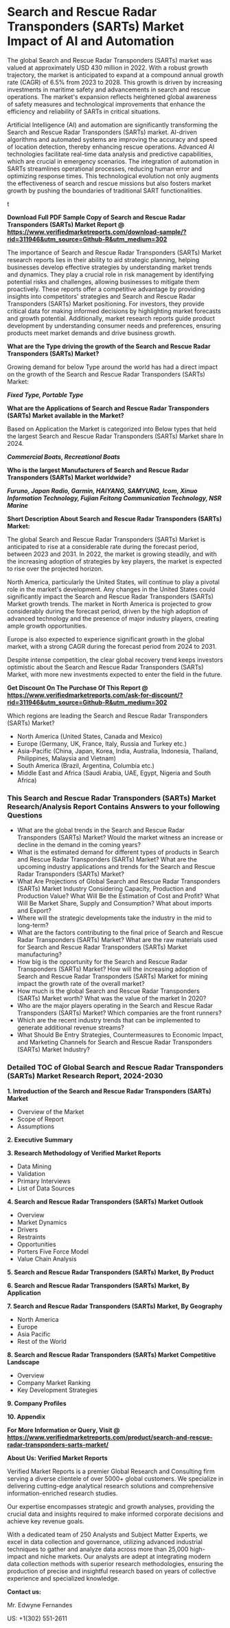 <meta name="title" content="Global Search and Rescue Radar Transponders (SARTs) Market Impact of AI and Automation"><meta name="description" content="The global Search and Rescue Radar Transponders (SARTs) market was valued at approximately USD 430 million in 2022. With a robust growth trajectory, the market is anti"><meta name="title" content="Search and Rescue Radar Transponders (SARTs) Market Size, Share, Scope, Trends, Growth, Opportunities, Analysis, Forecast"><h1>Search and Rescue Radar Transponders (SARTs) Market Impact of AI and Automation</h1><p>The global Search and Rescue Radar Transponders (SARTs) market was valued at approximately USD 430 million in 2022. With a robust growth trajectory, the market is anticipated to expand at a compound annual growth rate (CAGR) of 6.5% from 2023 to 2028. This growth is driven by increasing investments in maritime safety and advancements in search and rescue operations. The market's expansion reflects heightened global awareness of safety measures and technological improvements that enhance the efficiency and reliability of SARTs in critical situations.</p><p>Artificial Intelligence (AI) and automation are significantly transforming the Search and Rescue Radar Transponders (SARTs) market. AI-driven algorithms and automated systems are improving the accuracy and speed of location detection, thereby enhancing rescue operations. Advanced AI technologies facilitate real-time data analysis and predictive capabilities, which are crucial in emergency scenarios. The integration of automation in SARTs streamlines operational processes, reducing human error and optimizing response times. This technological evolution not only augments the effectiveness of search and rescue missions but also fosters market growth by pushing the boundaries of traditional SART functionalities.</p>t</p><p id="" class=""><strong>Download Full PDF Sample Copy of Search and Rescue Radar Transponders (SARTs) Market Report @ <a href="https://www.verifiedmarketreports.com/download-sample/?rid=311946&utm_source=Github-R&utm_medium=302" target="_blank">https://www.verifiedmarketreports.com/download-sample/?rid=311946&utm_source=Github-R&utm_medium=302</a></strong></p><p>The importance of&nbsp;Search and Rescue Radar Transponders (SARTs) Market research reports lies in their ability to aid strategic planning, helping businesses develop effective strategies by understanding market trends and dynamics. They play a crucial role in risk management by identifying potential risks and challenges, allowing businesses to mitigate them proactively. These reports offer a competitive advantage by providing insights into competitors' strategies and Search and Rescue Radar Transponders (SARTs) Market positioning. For investors, they provide critical data for making informed decisions by highlighting market forecasts and growth potential. Additionally, market research reports guide product development by understanding consumer needs and preferences, ensuring products meet market demands and drive business growth.</p><p><strong>What are the&nbsp;Type driving the growth of the Search and Rescue Radar Transponders (SARTs) Market?</strong></p><p id="" class="">Growing demand for below Type around the world has had a direct impact on the growth of the Search and Rescue Radar Transponders (SARTs) Market:</p><em><strong>Fixed Type, Portable Type</strong></em></p><strong>What are the&nbsp;Applications&nbsp;of Search and Rescue Radar Transponders (SARTs) Market available in the Market?</strong></p><p id="" class="">Based on Application the Market is categorized into Below types that held the largest Search and Rescue Radar Transponders (SARTs) Market share In 2024.</p><em><strong>Commercial Boats, Recreational Boats</strong></em></p><strong>Who is the largest Manufacturers of Search and Rescue Radar Transponders (SARTs) Market worldwide?</strong></p><p><em><strong>Furuno, Japan Radio, Garmin, HAIYANG, SAMYUNG, Icom, Xinuo Information Technology, Fujian Feitong Communication Technology, NSR Marine</strong></em></p><p id="" class=""><strong>Short Description About Search and Rescue Radar Transponders (SARTs) Market:</strong></p><p>The global Search and Rescue Radar Transponders (SARTs) Market is anticipated to rise at a considerable rate during the forecast period, between 2023 and 2031. In 2022, the market is growing steadily, and with the increasing adoption of strategies by key players, the market is expected to rise over the projected horizon.</p><p>North America, particularly the United States, will continue to play a pivotal role in the market's development. Any changes in the United States could significantly impact the Search and Rescue Radar Transponders (SARTs) Market growth trends. The market in North America is projected to grow considerably during the forecast period, driven by the high adoption of advanced technology and the presence of major industry players, creating ample growth opportunities.</p><p>Europe is also expected to experience significant growth in the global market, with a strong CAGR during the forecast period from 2024 to 2031.</p><p>Despite intense competition, the clear global recovery trend keeps investors optimistic about the Search and Rescue Radar Transponders (SARTs) Market, with more new investments expected to enter the field in the future.</p><p id="" class=""><strong>Get Discount On The Purchase Of This Report @ <a href="https://www.verifiedmarketreports.com/ask-for-discount/?rid=311946&utm_source=Github-R&utm_medium=302" target="_blank">https://www.verifiedmarketreports.com/ask-for-discount/?rid=311946&utm_source=Github-R&utm_medium=302</a></strong></p>Which regions are leading the Search and Rescue Radar Transponders (SARTs) Market?</p><ul><li>North America (United States, Canada and Mexico)</li><li>Europe (Germany, UK, France, Italy, Russia and Turkey etc.)</li><li>Asia-Pacific (China, Japan, Korea, India, Australia, Indonesia, Thailand, Philippines, Malaysia and Vietnam)</li><li>South America (Brazil, Argentina, Columbia etc.)</li><li>Middle East and Africa (Saudi Arabia, UAE, Egypt, Nigeria and South Africa)</li></ul><h3 id="" class="">This Search and Rescue Radar Transponders (SARTs) Market Research/Analysis Report Contains Answers to your following Questions</h3><ul><li>What are the global trends in the Search and Rescue Radar Transponders (SARTs) Market? Would the market witness an increase or decline in the demand in the coming years?</li><li>What is the estimated demand for different types of products in Search and Rescue Radar Transponders (SARTs) Market? What are the upcoming industry applications and trends for the Search and Rescue Radar Transponders (SARTs) Market?</li><li>What Are Projections of Global Search and Rescue Radar Transponders (SARTs) Market Industry Considering Capacity, Production and Production Value? What Will Be the Estimation of Cost and Profit? What Will Be Market Share, Supply and Consumption? What about imports and Export?</li><li>Where will the strategic developments take the industry in the mid to long-term?</li><li>What are the factors contributing to the final price of Search and Rescue Radar Transponders (SARTs) Market? What are the raw materials used for Search and Rescue Radar Transponders (SARTs) Market manufacturing?</li><li>How big is the opportunity for the Search and Rescue Radar Transponders (SARTs) Market? How will the increasing adoption of Search and Rescue Radar Transponders (SARTs) Market for mining impact the growth rate of the overall market?</li><li>How much is the global Search and Rescue Radar Transponders (SARTs) Market worth? What was the value of the market In 2020?</li><li>Who are the major players operating in the Search and Rescue Radar Transponders (SARTs) Market? Which companies are the front runners?</li><li>Which are the recent industry trends that can be implemented to generate additional revenue streams?</li><li>What Should Be Entry Strategies, Countermeasures to Economic Impact, and Marketing Channels for Search and Rescue Radar Transponders (SARTs) Market Industry?</li></ul><h3 id="" class="">Detailed TOC of Global Search and Rescue Radar Transponders (SARTs) Market Research Report, 2024-2030</h3><p id="" class=""><strong>1. Introduction of the Search and Rescue Radar Transponders (SARTs) Market</strong></p><ul><li>Overview of the Market</li><li>Scope of Report</li><li>Assumptions</li></ul><p id="" class=""><strong>2. Executive Summary</strong></p><p id="" class=""><strong>3. Research Methodology of Verified Market Reports</strong></p><ul><li>Data Mining</li><li>Validation</li><li>Primary Interviews</li><li>List of Data Sources</li></ul><p id="" class=""><strong>4. Search and Rescue Radar Transponders (SARTs) Market Outlook</strong></p><ul><li>Overview</li><li>Market Dynamics</li><li>Drivers</li><li>Restraints</li><li>Opportunities</li><li>Porters Five Force Model</li><li>Value Chain Analysis</li></ul><p id="" class=""><strong>5. Search and Rescue Radar Transponders (SARTs) Market, By Product</strong></p><p id="" class=""><strong>6. Search and Rescue Radar Transponders (SARTs) Market, By Application</strong></p><p id="" class=""><strong>7. Search and Rescue Radar Transponders (SARTs) Market, By Geography</strong></p><ul><li>North America</li><li>Europe</li><li>Asia Pacific</li><li>Rest of the World</li></ul><p id="" class=""><strong>8. Search and Rescue Radar Transponders (SARTs) Market Competitive Landscape</strong></p><ul><li>Overview</li><li>Company Market Ranking</li><li>Key Development Strategies</li></ul><p id="" class=""><strong>9. Company Profiles</strong></p><p id="" class=""><strong>10. Appendix</strong></p><p id="" class=""><strong>For More Information or Query, Visit @ <a href="https://www.verifiedmarketreports.com/product/search-and-rescue-radar-transponders-sarts-market/" target="_blank">https://www.verifiedmarketreports.com/product/search-and-rescue-radar-transponders-sarts-market/</a></strong></p><p id="" class=""><strong>About Us: Verified Market Reports</strong></p><p id="" class="">Verified Market Reports is a premier Global Research and Consulting firm serving a diverse clientele of over 5000+ global customers. We specialize in delivering cutting-edge analytical research solutions and comprehensive information-enriched research studies.</p><p id="" class="">Our expertise encompasses strategic and growth analyses, providing the crucial data and insights required to make informed corporate decisions and achieve key revenue goals.</p><p id="" class="">With a dedicated team of 250 Analysts and Subject Matter Experts, we excel in data collection and governance, utilizing advanced industrial techniques to gather and analyze data across more than 25,000 high-impact and niche markets. Our analysts are adept at integrating modern data collection methods with superior research methodologies, ensuring the production of precise and insightful research based on years of collective experience and specialized knowledge.</p><p id="" class=""><strong>Contact us:</strong></p><p id="" class="">Mr. Edwyne Fernandes</p><p id="" class="">US: +1(302) 551-2611</p>
